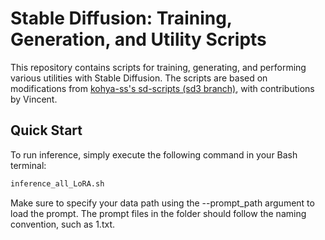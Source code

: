 # Stable Diffusion: Training, Generation, and Utility Scripts

This repository contains scripts for training, generating, and performing various utilities with Stable Diffusion. The scripts are based on modifications from [kohya-ss's sd-scripts (sd3 branch)](https://github.com/kohya-ss/sd-scripts/tree/sd3?tab=readme-ov-file#extract-lora-from-flux1-models), with contributions by Vincent.

## Quick Start

To run inference, simply execute the following command in your Bash terminal:

```bash
inference_all_LoRA.sh
``` 

Make sure to specify your data path using the --prompt_path argument to load the prompt. The prompt files in the folder should follow the naming convention, such as 1.txt.